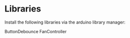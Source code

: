 # Libraries #

Install the following libraries via the arduino library manager:

ButtonDebounce 
FanController
